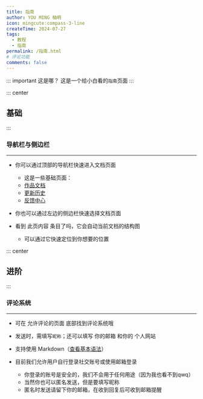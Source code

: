 ```yaml
---
title: 指南
author: YOU MING 柚明
icon: mingcute:compass-3-line
createTime: 2024-07-27
tags:
  - 教程
  - 指南
permalink: /指南.html
# 评论功能
comments: false
---
```


::: important 这是哪？
这是一个给小白看的`指南`页面
:::

::: center
## <Icon name="mingcute:cursor-fill" color="currentColor" /> 基础
:::

### <Icon name="mingcute:layout-line" color="currentColor" /> 导航栏与侧边栏

---

- 你可以通过顶部的导航栏快速进入文档页面

  - 这是一些基础页面：
  - [作品文档](/notes/)
  - [更新历史](/notes/更新历史/)
  - [反馈中心](/notes/反馈中心/)

- 你也可以通过左边的侧边栏快速选择文档页面

- 看到 此页内容 条目了吗，它会自动当前文档的结构图

  - 可以通过它快速定位到你想要的位置

::: center
## <Icon name="mingcute:lightning-line" color="currentColor" /> 进阶
:::

### <Icon name="mingcute:chat-1-line" color="currentColor" /> 评论系统

---

- 可在 允许评论的页面 底部找到评论系统哦
- 发送时，需填写`昵称`；还可以填写 你的邮箱 和你的 个人网站
- 支持使用 Markdown（[查看基本语法](https://markdown.com.cn/basic-syntax/)）
- 目前我们允许用户自行登录社交账号或使用邮箱登录

  - 你登录的账号是安全的，我们不会用于任何用途（因为我也看不到qwq）
  - 当然你也可以匿名发送，但是要填写昵称
  - 匿名时发送请留下你的邮箱，在收到回复后可收到邮箱提醒